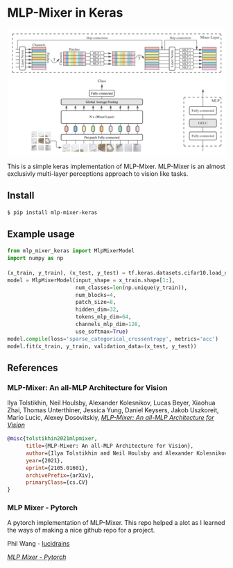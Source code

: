 # MLP-Mixer in Keras
<img align='center' src='mlp-mixer.png'>


This is a simple keras implementation of MLP-Mixer. MLP-Mixer is an almost exclusivly multi-layer perceptions approach to vision like tasks.
## Install
```bash
$ pip install mlp-mixer-keras
```

## Example usage
```python
from mlp_mixer_keras import MlpMixerModel 
import numpy as np

(x_train, y_train), (x_test, y_test) = tf.keras.datasets.cifar10.load_data()
model = MlpMixerModel(input_shape = x_train.shape[1:],
                      num_classes=len(np.unique(y_train)), 
                      num_blocks=4, 
                      patch_size=8,
                      hidden_dim=32, 
                      tokens_mlp_dim=64,
                      channels_mlp_dim=128,
                      use_softmax=True)
model.compile(loss='sparse_categorical_crossentropy', metrics='acc')
model.fit(x_train, y_train, validation_data=(x_test, y_test))
```


## References

### MLP-Mixer: An all-MLP Architecture for Vision
Ilya Tolstikhin, Neil Houlsby, Alexander Kolesnikov, Lucas Beyer, Xiaohua Zhai, Thomas Unterthiner, Jessica Yung, Daniel Keysers, Jakob Uszkoreit, Mario Lucic, Alexey Dosovitskiy, [*MLP-Mixer: An all-MLP Architecture for Vision*](https://arxiv.org/abs/2105.01601)

```bibtex
@misc{tolstikhin2021mlpmixer,
      title={MLP-Mixer: An all-MLP Architecture for Vision}, 
      author={Ilya Tolstikhin and Neil Houlsby and Alexander Kolesnikov and Lucas Beyer and Xiaohua Zhai and Thomas Unterthiner and Jessica Yung and Daniel Keysers and Jakob Uszkoreit and Mario Lucic and Alexey Dosovitskiy},
      year={2021},
      eprint={2105.01601},
      archivePrefix={arXiv},
      primaryClass={cs.CV}
}
```

### MLP Mixer - Pytorch
A pytorch implementation of MLP-Mixer. This repo helped a alot as I learned the ways of making a nice github repo for a project.

Phil Wang - [lucidrains](https://github.com/lucidrains)

 [*MLP Mixer - Pytorch*](https://github.com/lucidrains/mlp-mixer-pytorch)